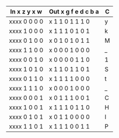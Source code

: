 | In x   z y x w | Out x g f e d c b a  |  C |
|----------------|----------------------|----|
| xxxx   0 0 0 0 |     x 1	1	0	1	1	1	0 |  y |
| xxxx   1 0 0 0 |     x 1	1	1	0	1	0	1 |  k |
| xxxx   0 1 0 0 |     x 0	1	0	1	0	1	1 |  M |
| xxxx   1 1 0 0 |     x 0	0	0	1	0	0	0 |  _ |
| xxxx   0 0 1 0 |     x 0	0	0	0	1	1	0 |  1 |
| xxxx   1 0 1 0 |     x 1	1	0	1	1	0	1 |  S |
| xxxx   0 1 1 0 |     x 1	1	1	1	0	0	0 |  t |
| xxxx   1 1 1 0 |     x 0	0	0	1	0	0	0 |  _ |
| xxxx   0 0 0 1 |     x 0	1	1	1	0	0	1 |  C |
| xxxx   1 0 0 1 |     x 1	1	1	0	1	1	0 |  H |
| xxxx   0 1 0 1 |     x 0	1	1	0	0	0	0 |  I |
| xxxx   1 1 0 1 |     x 1	1	1	0	0	1	1 |  P |